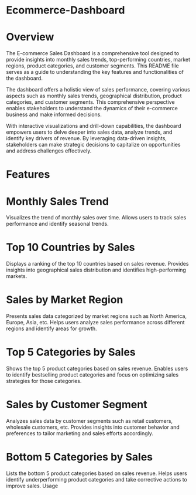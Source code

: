 # Ecommerce-Dashboard

# Overview
The E-commerce Sales Dashboard is a comprehensive tool designed to provide insights into monthly sales trends, top-performing countries, market regions, product categories, and customer segments. This README file serves as a guide to understanding the key features and functionalities of the dashboard.

The dashboard offers a holistic view of sales performance, covering various aspects such as monthly sales trends, geographical distribution, product categories, and customer segments. This comprehensive perspective enables stakeholders to understand the dynamics of their e-commerce business and make informed decisions.

With interactive visualizations and drill-down capabilities, the dashboard empowers users to delve deeper into sales data, analyze trends, and identify key drivers of revenue. By leveraging data-driven insights, stakeholders can make strategic decisions to capitalize on opportunities and address challenges effectively.

# Features
# Monthly Sales Trend
Visualizes the trend of monthly sales over time.
Allows users to track sales performance and identify seasonal trends.
# Top 10 Countries by Sales
Displays a ranking of the top 10 countries based on sales revenue.
Provides insights into geographical sales distribution and identifies high-performing markets.
# Sales by Market Region
Presents sales data categorized by market regions such as North America, Europe, Asia, etc.
Helps users analyze sales performance across different regions and identify areas for growth.
# Top 5 Categories by Sales
Shows the top 5 product categories based on sales revenue.
Enables users to identify bestselling product categories and focus on optimizing sales strategies for those categories.
# Sales by Customer Segment
Analyzes sales data by customer segments such as retail customers, wholesale customers, etc.
Provides insights into customer behavior and preferences to tailor marketing and sales efforts accordingly.
# Bottom 5 Categories by Sales
Lists the bottom 5 product categories based on sales revenue.
Helps users identify underperforming product categories and take corrective actions to improve sales.
Usage

